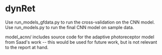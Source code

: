 # dynRet
Use run_models_gfdata.py to run the cross-validation on the CNN model.
Use run_models.py to run the final CNN model on sample data.

model_acnn/ includes source code for the adaptive photoreceptor model from Saad's work -- this would be used for future work, but is not relevant to the report at hand.